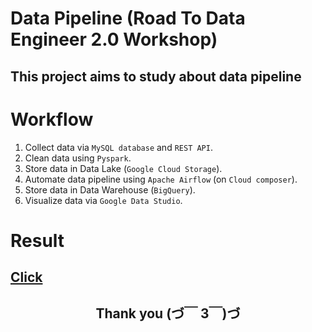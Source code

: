 # Data Pipeline (Road To Data Engineer 2.0 Workshop)
## This project aims to study about data pipeline

# Workflow
1. Collect data via `MySQL database` and `REST API`.
2. Clean data using `Pyspark`.
3. Store data in Data Lake (`Google Cloud Storage`). 
4. Automate data pipeline using `Apache Airflow` (on `Cloud composer`).
5. Store data in Data Warehouse (`BigQuery`).
6. Visualize data via `Google Data Studio`.
# Result
<a href="https://datastudio.google.com/s/vtfklLiURx8" target="_blank">Click</a>
---
<h2><div align="center">Thank you (づ￣ 3￣)づ</div></h2>
